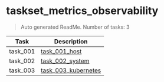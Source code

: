 # taskset_metrics_observability

> Auto generated ReadMe. Number of tasks: 3

| Task     | Description                                                              |
|----------|--------------------------------------------------------------------------|
| task_001 | [task_001_host](taskset_metrics_observability/task_001_host)             |
| task_002 | [task_002_system](taskset_metrics_observability/task_002_system)         |
| task_003 | [task_003_kubernetes](taskset_metrics_observability/task_003_kubernetes) |
